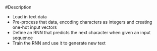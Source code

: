 #Description
* Load in text data
* Pre-process that data, encoding characters as integers and creating one-hot input vectors
* Define an RNN that predicts the next character when given an input sequence
* Train the RNN and use it to generate new text
